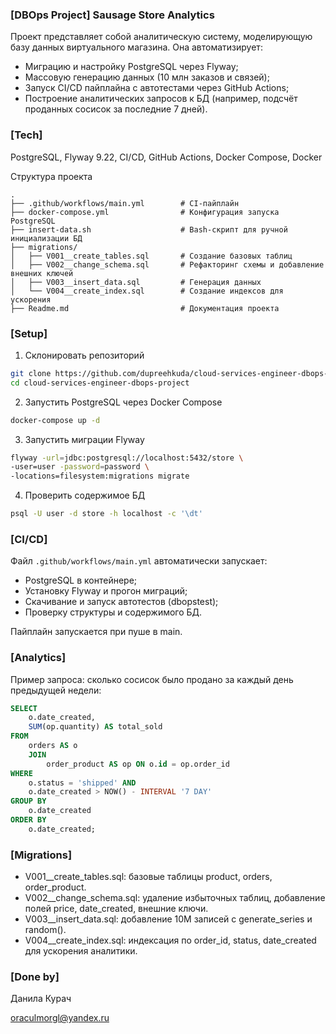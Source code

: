 ### [DBOps Project] Sausage Store Analytics

Проект представляет собой аналитическую систему, моделирующую базу данных виртуального магазина. Она автоматизирует:

- Миграцию и настройку PostgreSQL через Flyway;
- Массовую генерацию данных (10 млн заказов и связей);
- Запуск CI/CD пайплайна с автотестами через GitHub Actions;
- Построение аналитических запросов к БД (например, подсчёт проданных сосисок за последние 7 дней).

### [Tech]

PostgreSQL, Flyway 9.22, CI/CD, GitHub Actions, Docker Compose, Docker

Структура проекта
```
.
├── .github/workflows/main.yml        # CI-пайплайн
├── docker-compose.yml                # Конфигурация запуска PostgreSQL
├── insert-data.sh                    # Bash-скрипт для ручной инициализации БД
├── migrations/
│   ├── V001__create_tables.sql       # Создание базовых таблиц
│   ├── V002__change_schema.sql       # Рефакторинг схемы и добавление внешних ключей
│   ├── V003__insert_data.sql         # Генерация данных
│   └── V004__create_index.sql        # Создание индексов для ускорения
├── Readme.md                         # Документация проекта

```

### [Setup]

1. Склонировать репозиторий

```sh
git clone https://github.com/dupreehkuda/cloud-services-engineer-dbops-project.git
cd cloud-services-engineer-dbops-project
```

2. Запустить PostgreSQL через Docker Compose

```sh
docker-compose up -d
```

3. Запустить миграции Flyway

```sh
flyway -url=jdbc:postgresql://localhost:5432/store \
-user=user -password=password \
-locations=filesystem:migrations migrate
```

4. Проверить содержимое БД

```sh
psql -U user -d store -h localhost -c '\dt'
```

### [CI/CD]

Файл `.github/workflows/main.yml` автоматически запускает:
- PostgreSQL в контейнере;
- Установку Flyway и прогон миграций;
- Скачивание и запуск автотестов (dbopstest);
- Проверку структуры и содержимого БД.

Пайплайн запускается при пуше в main.

### [Analytics]
Пример запроса: сколько сосисок было продано за каждый день предыдущей недели:
```sql
SELECT
    o.date_created,
    SUM(op.quantity) AS total_sold
FROM
    orders AS o
    JOIN
        order_product AS op ON o.id = op.order_id
WHERE
    o.status = 'shipped' AND 
    o.date_created > NOW() - INTERVAL '7 DAY'
GROUP BY
    o.date_created
ORDER BY
    o.date_created;
```


### [Migrations]

- V001__create_tables.sql: базовые таблицы product, orders, order_product.
- V002__change_schema.sql: удаление избыточных таблиц, добавление полей price, date_created, внешние ключи.
- V003__insert_data.sql: добавление 10M записей с generate_series и random().
- V004__create_index.sql: индексация по order_id, status, date_created для ускорения аналитики.

### [Done by]

Данила Курач

oraculmorgl@yandex.ru